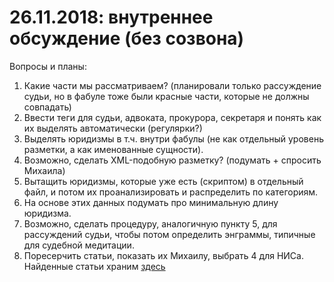 # 26.11.2018: внутреннее обсуждение (без созвона) #

Вопросы и планы:
1. Какие части мы рассматриваем? (планировали только рассуждение судьи, но в фабуле тоже были красные части, которые не должны совпадать)
2. Ввести теги для судьи, адвоката, прокурора, секретаря и понять как их выделять автоматически (регулярки?)
3. Выделять юридизмы в т.ч. внутри фабулы (не как отдельный уровень разметки, а как именованные сущности).
4. Возможно, сделать XML-подобную разметку? (подумать + спросить Михаила)
5. Вытащить юридизмы, которые уже есть (скриптом) в отдельный файл, и потом их проанализировать и распределить по категориям.
6. На основе этих данных подумать про минимальную длину юридизма.
7. Возможно, сделать процедуру, аналогичную пункту 5, для рассуждений судьи, чтобы потом определить энграммы, типичные для судебной медитации.
7. Поресерчить статьи, показать их Михаилу, выбрать 4 для НИСа. Найденные статьи храним [здесь](https://docs.google.com/document/d/1ueKe129ow_Nz2Rq2Ibzwga0DByRwoC9Uv_NigirB6G4/edit)

